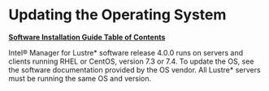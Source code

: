 # Updating the Operating System

[**Software Installation Guide Table of Contents**](ig_TOC.md)

Intel® Manager for Lustre* software release 4.0.0 runs on servers and
clients running RHEL or CentOS, version 7.3 or 7.4. To update the OS, see the software
documentation provided by the OS vendor. All Lustre* servers must be
running the same OS and version.